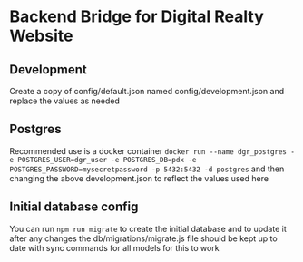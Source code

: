 # Backend Bridge for Digital Realty Website

## Development
Create a copy of config/default.json named config/development.json and replace the values as needed

## Postgres
Recommended use is a docker container `docker run --name dgr_postgres -e POSTGRES_USER=dgr_user -e POSTGRES_DB=pdx -e POSTGRES_PASSWORD=mysecretpassword -p 5432:5432 -d postgres` and then changing the above development.json to reflect the values used here

## Initial database config
You can run `npm run migrate` to create the initial database and to update it after any changes the db/migrations/migrate.js file should be kept up to date with sync commands for all models for this to work